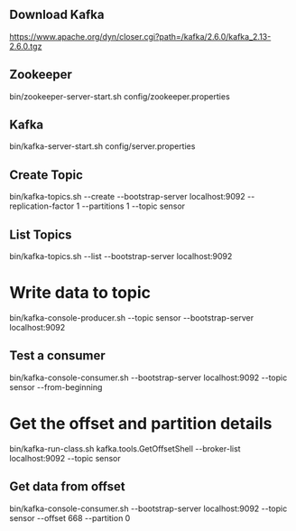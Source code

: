 ## Download Kafka

https://www.apache.org/dyn/closer.cgi?path=/kafka/2.6.0/kafka_2.13-2.6.0.tgz


## Zookeeper 

 bin/zookeeper-server-start.sh config/zookeeper.properties
 
 ## Kafka
 
bin/kafka-server-start.sh config/server.properties

## Create Topic
bin/kafka-topics.sh --create --bootstrap-server localhost:9092 --replication-factor 1 --partitions 1 --topic sensor


## List Topics

bin/kafka-topics.sh --list --bootstrap-server localhost:9092

# Write data to topic

bin/kafka-console-producer.sh --topic sensor --bootstrap-server localhost:9092


## Test a consumer

bin/kafka-console-consumer.sh --bootstrap-server localhost:9092 --topic sensor --from-beginning

# Get the offset and partition details

bin/kafka-run-class.sh kafka.tools.GetOffsetShell --broker-list localhost:9092 --topic sensor   

## Get data from offset

bin/kafka-console-consumer.sh --bootstrap-server localhost:9092 --topic sensor --offset 668 --partition 0 
